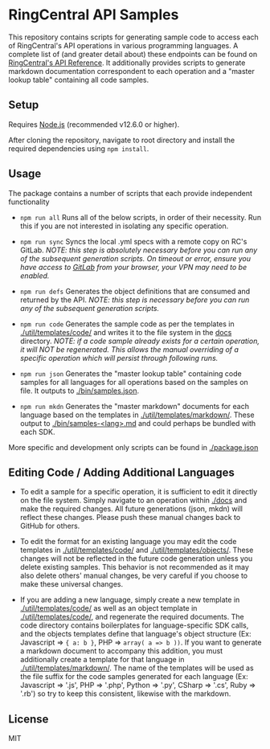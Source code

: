# RingCentral API Samples

This repository contains scripts for generating sample code to access each of RingCentral's API operations in various programming languages.
A complete list of (and greater detail about) these endpoints can be found on [RingCentral's API Reference](https://developers.ringcentral.com/api-reference/).
It additionally provides scripts to generate markdown documentation correspondent to each operation and a "master lookup table" containing all code samples.

## Setup

Requires [Node.js](https://nodejs.org/en/) (recommended v12.6.0 or higher).

After cloning the repository, navigate to root directory and install the required dependencies using `npm install`.

## Usage

The package contains a number of scripts that each provide independent functionality

-   `npm run all`
    Runs all of the below scripts, in order of their necessity. Run this if you are not interested in isolating any specific operation.

-   `npm run sync`
    Syncs the local .yml specs with a remote copy on RC's GitLab. *NOTE: this step is absolutely necessary before you can run any of the subsequent generation scripts. On timeout or error, ensure you have access to [GitLab](https://git.ringcentral.com/) from your browser, your VPN may need to be enabled.*

-   `npm run defs`
    Generates the object definitions that are consumed and returned by the API. *NOTE: this step is necessary before you can run any of the subsequent generation scripts.*

-   `npm run code`
    Generates the sample code as per the templates in [./util/templates/code/]() and writes it to the file system in the [docs]() directory. *NOTE: if a code sample already exists for a certain operation, it will NOT be regenerated. This allows the manual overriding of a specific operation which will persist through following runs.*

-   `npm run json`
    Generates the "master lookup table" containing code samples for all languages for all operations based on the samples on file. It outputs to [./bin/samples.json]().

-   `npm run mkdn`
    Generates the "master markdown" documents for each language based on the templates in [./util/templates/markdown/](). These output to [./bin/samples-\<lang\>.md]() and could perhaps be bundled with each SDK.

More specific and development only scripts can be found in [./package.json]()

## Editing Code / Adding Additional Languages

-   To edit a sample for a specific operation, it is sufficient to edit it directly on the file system. Simply navigate to an operation within [./docs]() and make the required changes. All future generations (json, mkdn) will reflect these changes. Please push these manual changes back to GitHub for others.

-   To edit the format for an existing language you may edit the code templates in [./util/templates/code/]() and [./util/templates/objects/](). These changes will not be reflected in the future code generation unless you delete existing samples. This behavior is not recommended as it may also delete others' manual changes, be very careful if you choose to make these universal changes.

-   If you are adding a new language, simply create a new template in [./util/templates/code/]() as well as an object template in [./util/templates/code/](), and regenerate the required documents. The code directory contains boilerplates for language-specific SDK calls, and the objects templates define that language's object structure (Ex: Javascript => `{ a: b }`, PHP => `array( a => b ))`. If you want to generate a markdown document to accompany this addition, you must additionally create a template for that language in [./util/templates/markdown/](). The name of the templates will be used as the file suffix for the code samples generated for each language (Ex: Javascript => '.js', PHP => '.php', Python => '.py', CSharp => '.cs', Ruby => '.rb') so try to keep this consistent, likewise with the markdown.

## License

MIT
